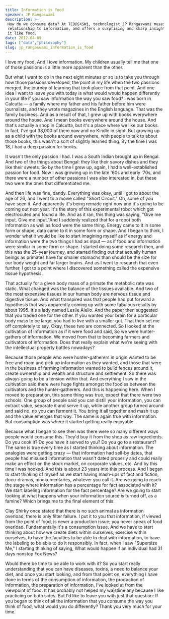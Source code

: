 ```yaml
---
title: Information is food
speaker: JP Rangaswami
description: >-
 How do we consume data? At TED@SXSWi, technologist JP Rangaswami muses on our
 relationship to information, and offers a surprising and sharp insight: we treat
 it like food.
date: 2012-04-09
tags: ["data","philosophy"]
slug: jp_rangaswami_information_is_food
---
```


I love my food. And I love information. My children usually tell me that one of those
passions is a little more apparent than the other. 

But what I want to do in the next eight minutes or so is to take you through how those
passions developed, the point in my life when the two passions merged, the journey of
learning that took place from that point. And one idea I want to leave you with today is
what would would happen differently in your life if you saw information the way you saw
food? I was born in Calcutta — a family where my father and his father before him were
journalists, and they wrote magazines in the English language. That was the family
business. And as a result of that, I grew up with books everywhere around the house. And I
mean books everywhere around the house. And that's actually a shop in Calcutta, but it's a
place where we like our books. In fact, I've got 38,000 of them now and no Kindle in
sight. But growing up as a child with the books around everywhere, with people to talk to
about those books, this wasn't a sort of slightly learned thing. By the time I was 18, I
had a deep passion for books.

It wasn't the only passion I had. I was a South Indian brought up in Bengal. And two of
the things about Bengal: they like their savory dishes and they like their sweets. So by
the time I grew up, again, I had a well-established passion for food. Now I was growing up
in the late '60s and early '70s, and there were a number of other passions I was also
interested in, but these two were the ones that differentiated me. 

And then life was fine, dandy. Everything was okay, until I got to about the age of 26,
and I went to a movie called "Short Circuit." Oh, some of you have seen it. And apparently
it's being remade right now and it's going to be coming out next year. It's the story of
this experimental robot which got electrocuted and found a life. And as it ran, this thing
was saying, "Give me input. Give me input."And I suddenly realized that for a robot both
information as well as food were the same thing. Energy came to it in some form or shape,
data came to it in some form or shape. And I began to think, I wonder what it would be
like to start imagining myself as if energy and information were the two things I had as
input — as if food and information were similar in some form or shape. I started doing some
research then, and this was the 25-year journey, and started finding out that actually
human beings as primates have far smaller stomachs than should be the size for our body
weight and far larger brains. And as I went to research that even further, I got to a point
where I discovered something called the expensive tissue hypothesis.

That actually for a given body mass of a primate the metabolic rate was static. What
changed was the balance of the tissues available. And two of the most expensive tissues in
our human body are nervous tissue and digestive tissue. And what transpired was that
people had put forward a hypothesis that was apparently coming up with some fabulous
results by about 1995. It's a lady named Leslie Aiello. And the paper then suggested that
you traded one for the other. If you wanted your brain for a particular body mass to be
large, you had to live with a smaller gut. That then set me off completely to say, Okay,
these two are connected. So I looked at the cultivation of information as if it were food
and said, So we were hunter-gathers of information. We moved from that to becoming farmers
and cultivators of information. Does that really explain what we're seeing with the
intellectual property battles nowadays?

Because those people who were hunter-gatherers in origin wanted to be free and roam and
pick up information as they wanted, and those that were in the business of farming
information wanted to build fences around it, create ownership and wealth and structure
and settlement. So there was always going to be a tension within that. And everything I
saw in the cultivation said there were huge fights amongst the foodies between the
cultivators and the hunter-gatherers. And this is happening here. When I moved to
preparation, this same thing was true, expect that there were two schools. One group of
people said you can distill your information, you can extract value, separate it and serve
it up, while another group turned around and said no, no you can ferment it. You bring it
all together and mash it up and the value emerges that way. The same is again true with
information. But consumption was where it started getting really enjoyable.

Because what I began to see then was there were so many different ways people would
consume this. They'd buy it from the shop as raw ingredients. Do you cook it? Do you have
it served to you? Do you go to a restaurant? The same is true every time as I started
thinking about information. The analogies were getting crazy — that information had sell-by
dates, that people had misused information that wasn't dated properly and could really
make an effect on the stock market, on corporate values, etc. And by this time I was
hooked. And this is about 23 years into this process. And I began to start thinking of
myself as we start having mash-ups of fact and fiction, docu-dramas, mockumentaries,
whatever you call it. Are we going to reach the stage where information has a percentage
for fact associated with it? We start labeling information for the fact percentage? Are we
going to start looking at what happens when your information source is turned off, as a
famine? Which brings me to the final element of this.

Clay Shirky once stated that there is no such animal as information overload, there is
only filter failure. I put it to you that information, if viewed from the point of food,
is never a production issue; you never speak of food overload. Fundamentally it's a
consumption issue. And we have to start thinking about how we create diets within
ourselves, exercise within ourselves, to have the faculties to be able to deal with
information, to have the labeling to be able to do it responsibly. In fact, when I saw
"Supersize Me," I starting thinking of saying, What would happen if an individual had 31
days nonstop Fox News? 

Would there be time to be able to work with it? So you start really understanding that you
can have diseases, toxins, a need to balance your diet, and once you start looking, and
from that point on, everything I have done in terms of the consumption of information, the
production of information, the preparation of information, I've looked at from the
viewpoint of food. It has probably not helped my waistline any because I like practicing
on both sides. But I'd like to leave you with just that question: If you began to think of
all the information that you consume the way you think of food, what would you do
differently? Thank you very much for your time.

<!--
ad_duration=3.33
comment_count=92
event="TED@SXSWi"
external_start_time=0
intro_duration=11.82
is_subtitle_required="False"
is_talk_featured="True"
language="en"
language_swap="False"
native_language="en"
number_of_related_talks=6
number_of_speakers=1
number_of_subtitled_videos=31
number_of_tags=2
number_of_talk_download_languages=31
number_of_talk_more_resources=0
number_of_talk_recommendations=0
number_of_talks_take_actions=0
post_ad_duration=0.83
published_timestamp="2012-05-08 16:16:46"
recording_date="2012-04-09"
speaker_description="Technologist"
speaker_is_published=1
speaker_name="JP Rangaswami"
talk_name="Information is food"
talks_tags=["data","philosophy"]
url_photo_speaker="https://pe.tedcdn.com/images/ted/5fc81b505cd6ccc1bdbe02c9d46c7f318043164d_254x191.jpg"
url_photo_talk="https://pe.tedcdn.com/images/ted/b30a17466edd6c3a66d179c59c71f89a7c19bf9d_800x600.jpg"
url_webpage="https://www.ted.com/talks/jp_rangaswami_information_is_food"
video_type_name="TED Stage Talk"
-->
